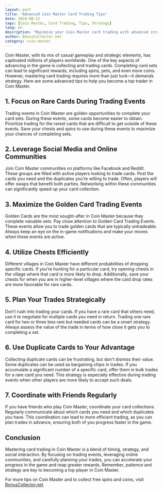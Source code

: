 ```yaml
---
layout: post
title: "Advanced Coin Master Card Trading Tips"
date: 2024-08-12
tags: [Coin Master, Card Trading, Tips, Strategy]
lang: en
description: "Maximize your Coin Master card trading with advanced strategies to complete sets faster, leverage trading events, and optimize your in-game rewards."
author: BonusCollector.net
category: coin-master
---
```


Coin Master, with its mix of casual gameplay and strategic elements, has captivated millions of players worldwide. One of the key aspects of advancing in the game is collecting and trading cards. Completing card sets can lead to significant rewards, including spins, pets, and even more coins. However, mastering card trading requires more than just luck—it demands strategy. Here are some advanced tips to help you become a top trader in Coin Master.

## 1. **Focus on Rare Cards During Trading Events**
   
Trading events in Coin Master are golden opportunities to complete your card sets. During these events, some cards become easier to obtain. Prioritize trading for the rarest cards that are difficult to get outside of these events. Save your chests and spins to use during these events to maximize your chances of completing sets.

## 2. **Leverage Social Media and Online Communities**

Join Coin Master communities on platforms like Facebook and Reddit. These groups are filled with active players looking to trade cards. Post the cards you need and the duplicates you’re willing to trade. Often, players will offer swaps that benefit both parties. Networking within these communities can significantly speed up your card collection.

## 3. **Maximize the Golden Card Trading Events**

Golden Cards are the most sought-after in Coin Master because they complete valuable sets. Pay close attention to Golden Card Trading Events. These events allow you to trade golden cards that are typically untradeable. Always keep an eye on the in-game notifications and make your moves when these events are active.

## 4. **Utilize Chests Efficiently**

Different villages in Coin Master have different probabilities of dropping specific cards. If you’re hunting for a particular card, try opening chests in the village where that card is more likely to drop. Additionally, save your chests for when you are in higher-level villages where the card drop rates are more favorable for rare cards.

## 5. **Plan Your Trades Strategically**

Don’t rush into trading your cards. If you have a rare card that others need, use it to negotiate for multiple cards you need in return. Trading one rare card for two or three less rare but needed cards can be a smart strategy. Always assess the value of the trade in terms of how close it gets you to completing a set.

## 6. **Use Duplicate Cards to Your Advantage**

Collecting duplicate cards can be frustrating, but don’t dismiss their value. Some duplicates can be used as bargaining chips in trades. If you accumulate a significant number of a specific card, offer them in bulk trades for a rare card you need. This strategy is especially effective during trading events when other players are more likely to accept such deals.

## 7. **Coordinate with Friends Regularly**

If you have friends who play Coin Master, coordinate your card collections. Regularly communicate about which cards you need and which duplicates you have. This coordination can lead to more efficient trading, as you can plan trades in advance, ensuring both of you progress faster in the game.

## Conclusion

Mastering card trading in Coin Master is a blend of timing, strategy, and social interaction. By focusing on trading events, leveraging online communities, and carefully planning your trades, you can accelerate your progress in the game and reap greater rewards. Remember, patience and strategy are key to becoming a top player in Coin Master.

For more tips on Coin Master and to collect free spins and coins, visit [BonusCollector.net](https://bonuscollector.net/coin-master-free-spins/).
